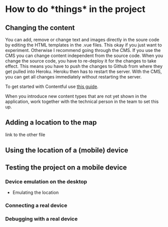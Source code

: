 # How to do \*things\* in the project

## Changing the content
You can add, remove or change text and images directly in the soure code by editing the HTML templates in the .vue files.
This okay if you just want to experiment. Otherwise I recommend going through the CMS. If you use the CMS you can change content independent from the source code. When you change the source code, you have to re-deploy it for the changes to take effect. This means you have to push the changes to Github from where they get pulled into Heroku. Heroku then has to restart the server. With the CMS, you can get all changes immediately without restarting the server.

To get started with Contentful use [this guide](https://www.contentful.com/r/knowledgebase/contentful-101/). 

When you introduce new content types that are not yet shown in the application, work together with the technical person in the team to set this up.

## Adding a location to the map
link to the other file

## Using the location of a (mobile) device

## Testing the project on a mobile device
### Device emulation on the desktop
* Emulating the location
### Connecting a real device
### Debugging with a real device


